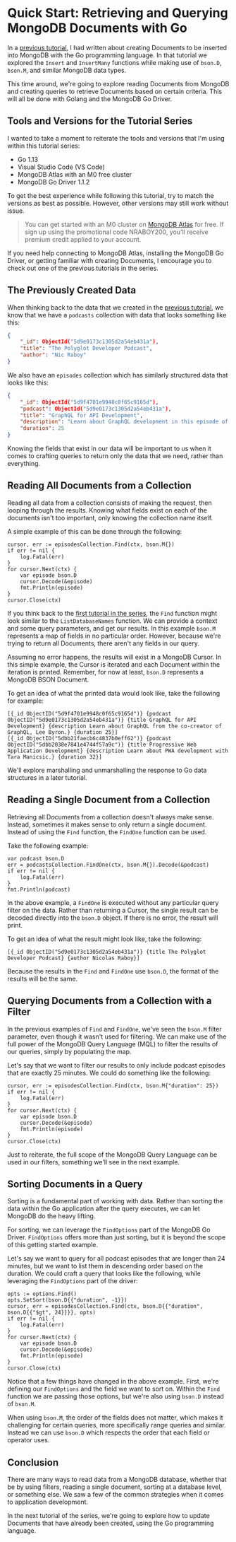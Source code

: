# Quick Start: Retrieving and Querying MongoDB Documents with Go

In a [previous tutorial](https://), I had written about creating Documents to be inserted into MongoDB with the Go programming language. In that tutorial we explored the `Insert` and `InsertMany` functions while making use of `bson.D`, `bson.M`, and similar MongoDB data types.

This time around, we're going to explore reading Documents from MongoDB and creating queries to retrieve Documents based on certain criteria. This will all be done with Golang and the MongoDB Go Driver.

## Tools and Versions for the Tutorial Series

I wanted to take a moment to reiterate the tools and versions that I'm using within this tutorial series:

- Go 1.13
- Visual Studio Code (VS Code)
- MongoDB Atlas with an M0 free cluster
- MongoDB Go Driver 1.1.2

To get the best experience while following this tutorial, try to match the versions as best as possible. However, other versions may still work without issue.

> You can get started with an M0 cluster on [MongoDB Atlas](https://www.mongodb.com/cloud) for free. If sign up using the promotional code NRABOY200, you'll receive premium credit applied to your account.

If you need help connecting to MongoDB Atlas, installing the MongoDB Go Driver, or getting familiar with creating Documents, I encourage you to check out one of the previous tutorials in the series.

## The Previously Created Data

When thinking back to the data that we created in the [previous tutorial](https://), we know that we have a `podcasts` collection with data that looks something like this:

```json
{
    "_id": ObjectId("5d9e0173c1305d2a54eb431a"),
    "title": "The Polyglot Developer Podcast",
    "author": "Nic Raboy"
}
```

We also have an `episodes` collection which has similarly structured data that looks like this:

```json
{
    "_id": ObjectId("5d9f4701e9948c0f65c9165d"),
    "podcast": ObjectId("5d9e0173c1305d2a54eb431a"),
    "title": "GraphQL for API Development",
    "description": "Learn about GraphQL development in this episode of the podcast.",
    "duration": 25
}
```

Knowing the fields that exist in our data will be important to us when it comes to crafting queries to return only the data that we need, rather than everything.

## Reading All Documents from a Collection

Reading all data from a collection consists of making the request, then looping through the results. Knowing what fields exist on each of the documents isn't too important, only knowing the collection name itself.

A simple example of this can be done through the following:

```golang
cursor, err := episodesCollection.Find(ctx, bson.M{})
if err != nil {
    log.Fatal(err)
}
for cursor.Next(ctx) {
    var episode bson.D
    cursor.Decode(&episode)
    fmt.Println(episode)
}
cursor.Close(ctx)
```

If you think back to the [first tutorial in the series](https://), the `Find` function might look similar to the `ListDatabaseNames` function. We can provide a context and some query parameters, and get our results. In this example `bson.M` represents a map of fields in no particular order. However, because we're trying to return all Documents, there aren't any fields in our query.

Assuming no error happens, the results will exist in a MongoDB Cursor. In this simple example, the Cursor is iterated and each Document within the iteration is printed. Remember, for now at least, `bson.D` represents a MongoDB BSON Document.

To get an idea of what the printed data would look like, take the following for example:

```
[{_id ObjectID("5d9f4701e9948c0f65c9165d")} {podcast ObjectID("5d9e0173c1305d2a54eb431a")} {title GraphQL for API Development} {description Learn about GraphQL from the co-creator of GraphQL, Lee Byron.} {duration 25}]
[{_id ObjectID("5dbb21faecb6c4837b0eff62")} {podcast ObjectID("5dbb2038e7841e4744f57a9c")} {title Progressive Web Application Development} {description Learn about PWA development with Tara Manicsic.} {duration 32}]
```

We'll explore marshalling and unmarshalling the response to Go data structures in a later tutorial.

## Reading a Single Document from a Collection

Retrieving all Documents from a collection doesn't always make sense. Instead, sometimes it makes sense to only return a single document. Instead of using the `Find` function, the `FindOne` function can be used.

Take the following example:

```golang
var podcast bson.D
err = podcastsCollection.FindOne(ctx, bson.M{}).Decode(&podcast)
if err != nil {
    log.Fatal(err)
}
fmt.Println(podcast)
```

In the above example, a `FindOne` is executed without any particular query filter on the data. Rather than returning a Cursor, the single result can be decoded directly into the `bson.D` object. If there is no error, the result will print.

To get an idea of what the result might look like, take the following:

```
[{_id ObjectID("5d9e0173c1305d2a54eb431a")} {title The Polyglot Developer Podcast} {author Nicolas Raboy}]
```

Because the results in the `Find` and `FindOne` use `bson.D`, the format of the results will be the same.

## Querying Documents from a Collection with a Filter

In the previous examples of `Find` and `FindOne`, we've seen the `bson.M` filter parameter, even though it wasn't used for filtering. We can make use of the full power of the MongoDB Query Language (MQL) to filter the results of our queries, simply by populating the map.

Let's say that we want to filter our results to only include podcast episodes that are exactly 25 minutes. We could do something like the following:

```golang
cursor, err := episodesCollection.Find(ctx, bson.M{"duration": 25})
if err != nil {
    log.Fatal(err)
}
for cursor.Next(ctx) {
    var episode bson.D
    cursor.Decode(&episode)
    fmt.Println(episode)
}
cursor.Close(ctx)
```

Just to reiterate, the full scope of the MongoDB Query Language can be used in our filters, something we'll see in the next example.

## Sorting Documents in a Query

Sorting is a fundamental part of working with data. Rather than sorting the data within the Go application after the query executes, we can let MongoDB do the heavy lifting.

For sorting, we can leverage the `FindOptions` part of the MongoDB Go Driver. `FindOptions` offers more than just sorting, but it is beyond the scope of this getting started example.

Let's say we want to query for all podcast episodes that are longer than 24 minutes, but we want to list them in descending order based on the duration. We could craft a query that looks like the following, while leveraging the `FindOptions` part of the driver:

```golang
opts := options.Find()
opts.SetSort(bson.D{{"duration", -1}})
cursor, err = episodesCollection.Find(ctx, bson.D{{"duration", bson.D{{"$gt", 24}}}}, opts)
if err != nil {
    log.Fatal(err)
}
for cursor.Next(ctx) {
    var episode bson.D
    cursor.Decode(&episode)
    fmt.Println(episode)
}
cursor.Close(ctx)
```

Notice that a few things have changed in the above example. First, we're defining our `FindOptions` and the field we want to sort on. Within the `Find` function we are passing those options, but we're also using `bson.D` instead of `bson.M`.

When using `bson.M`, the order of the fields does not matter, which makes it challenging for certain queries, more specifically range queries and similar. Instead we can use `bson.D` which respects the order that each field or operator uses.

## Conclusion

There are many ways to read data from a MongoDB database, whether that be by using filters, reading a single document, sorting at a database level, or something else. We saw a few of the common strategies when it comes to application development.

In the next tutorial of the series, we're going to explore how to update Documents that have already been created, using the Go programming language.